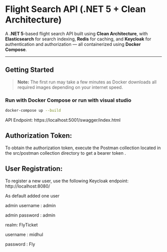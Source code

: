 # Flight Search API (.NET 5 + Clean Architecture)

A **.NET 5**-based flight search API built using **Clean Architecture**, with **Elasticsearch** for search indexing, **Redis** for caching, and **Keycloak** for authentication and authorization — all containerized using **Docker Compose**.

---

## Getting Started

> **Note:** The first run may take a few minutes as Docker downloads all required images depending on your internet speed.

###  Run with Docker Compose or run with visual studio

```bash
docker-compose up --build 
```
API Endpoint:
https://localhost:5001/swagger/index.html

## Authorization Token:
To obtain the authorization token, execute the Postman collection located in the src/postman collection directory to get a bearer token .

## User Registration:

To register a new user, use the following Keycloak endpoint: http://localhost:8080/

As default added one user 

 admin username : admin

 admin password : admin

 realm: FlyTicket

 username : midhul

 password : Fly
